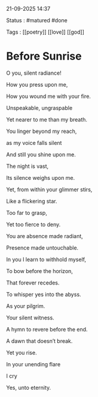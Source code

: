 21-09-2025 14:37

Status : #matured #done

Tags : [[poetry]] [[love]] [[god]]

# Before Sunrise

O you, silent radiance!

How you press upon me, 

How you wound me with your fire.


Unspeakable, ungraspable

Yet nearer to me than my breath.

You linger beyond my reach,

as my voice falls silent

And still you shine upon me.


The night is vast, 

Its silence weighs upon me.

Yet, from within your glimmer stirs,

Like a flickering star.

Too far to grasp,

Yet too fierce to deny.


You are absence made radiant,

Presence made untouchable.

In you I learn to withhold myself,

To bow before the horizon,

That forever recedes.


To whisper yes into the abyss.

As your pilgrim.

Your silent witness.

A hymn to revere before the end.

A dawn that doesn’t break.

Yet you rise.

In your unending flare

I cry

Yes, unto eternity.

